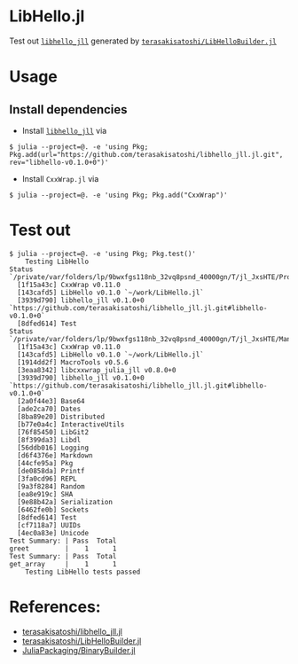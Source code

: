 # LibHello.jl

Test out [`libhello_jll`](https://github.com/terasakisatoshi/libhello_jll.jl) generated by [`terasakisatoshi/LibHelloBuilder.jl`](https://github.com/terasakisatoshi/LibHelloBuilder.jl)

# Usage

## Install dependencies

- Install [`libhello_jll`](https://github.com/terasakisatoshi/libhello_jll.jl) via 

```console
$ julia --project=@. -e 'using Pkg; Pkg.add(url="https://github.com/terasakisatoshi/libhello_jll.jl.git", rev="libhello-v0.1.0+0")'
```

- Install `CxxWrap.jl` via

```console
$ julia --project=@. -e 'using Pkg; Pkg.add("CxxWrap")'
```

# Test out 

```console
$ julia --project=@. -e 'using Pkg; Pkg.test()'
    Testing LibHello
Status `/private/var/folders/lp/9bwxfgs118nb_32vq8psnd_40000gn/T/jl_JxsHTE/Project.toml`
  [1f15a43c] CxxWrap v0.11.0
  [143cafd5] LibHello v0.1.0 `~/work/LibHello.jl`
  [3939d790] libhello_jll v0.1.0+0 `https://github.com/terasakisatoshi/libhello_jll.jl.git#libhello-v0.1.0+0`
  [8dfed614] Test
Status `/private/var/folders/lp/9bwxfgs118nb_32vq8psnd_40000gn/T/jl_JxsHTE/Manifest.toml`
  [1f15a43c] CxxWrap v0.11.0
  [143cafd5] LibHello v0.1.0 `~/work/LibHello.jl`
  [1914dd2f] MacroTools v0.5.6
  [3eaa8342] libcxxwrap_julia_jll v0.8.0+0
  [3939d790] libhello_jll v0.1.0+0 `https://github.com/terasakisatoshi/libhello_jll.jl.git#libhello-v0.1.0+0`
  [2a0f44e3] Base64
  [ade2ca70] Dates
  [8ba89e20] Distributed
  [b77e0a4c] InteractiveUtils
  [76f85450] LibGit2
  [8f399da3] Libdl
  [56ddb016] Logging
  [d6f4376e] Markdown
  [44cfe95a] Pkg
  [de0858da] Printf
  [3fa0cd96] REPL
  [9a3f8284] Random
  [ea8e919c] SHA
  [9e88b42a] Serialization
  [6462fe0b] Sockets
  [8dfed614] Test
  [cf7118a7] UUIDs
  [4ec0a83e] Unicode
Test Summary: | Pass  Total
greet         |    1      1
Test Summary: | Pass  Total
get_array     |    1      1
    Testing LibHello tests passed
```

# References:

- [terasakisatoshi/libhello_jll.jl](https://github.com/terasakisatoshi/libhello_jll.jl)
- [terasakisatoshi/LibHelloBuilder.jl](https://github.com/terasakisatoshi/LibHelloBuilder.jl)
- [JuliaPackaging/BinaryBuilder.jl](https://github.com/JuliaPackaging/BinaryBuilder.jl)
